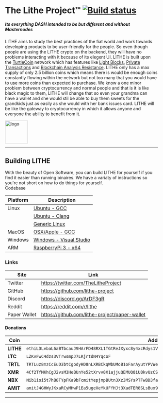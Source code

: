 
# The Lithe Project™ [![Build status](https://ci.appveyor.com/api/projects/status/wyrlv56t71apinth?svg=true)](https://ci.appveyor.com/project/Lithe-Project/lithe) 
##### Its everything DASH intended to be but different and without Masternodes

LITHE aims to study the best practices of the fiat world and work towards developing products to be user-friendly for the people. So even though people are using the LITHE crypto on the backend, they will have no problems interacting with it because of its elegent UI. LITHE is built upon the [TurtleCoin](https://github.com/turtlecoin/turtlecoin) network which has features like [Light Blocks](https://blog.turtlecoin.lol/archives/the-quest-for-lightning-block-propagation/), [Private Transactions](https://cryptonote.org/inside#unlinkable-transaction) and [Blockchain Analysis Resistance](https://cryptonote.org/inside#blockchain-analysis-resistance). LITHE only has a max supply of only 2.5 billion coins which means there is would be enough coins constantly flowing within the network but not too many that you would have to use more coins than expected to purchase. We know a one minor problem between cryptocurrency and normal people and that is it is like black magic to them, LITHE will change that so even your grandma can have a wallet and she would stil be able to buy them sweets for the grandkids just as easily as she would with her bank issues card. LITHE will be like the gateway to cryptocurrency in which it allows anyone and everyone the ability to benefit from it. 

<img src="https://github.com/Lithe-Project/resources/blob/master/images/lithe-logo.png" alt="logo" width="75"/>

***

## Building LITHE

With the beauty of Open Software, you can build LITHE for yourself if you find it easier than running binaires. We have a variaty of instructions so you're not short on how to do things for yourself.  
Codebase

| Platform | Description | 
|----------|-------------|
| Linux    | [Ubuntu - GCC](https://github.com/Lithe-Project/Lithe/wiki/Build-Instructions#ubuntu-using-gcc) |
|          | [Ubuntu - Clang](https://github.com/Lithe-Project/Lithe/wiki/Build-Instructions#ubuntu-using-clang) |
|          | [Generic Linux](https://github.com/Lithe-Project/Lithe/wiki/Build-Instructions#generic-linux) |
| MacOS    | [OSX/Apple - GCC](https://github.com/Lithe-Project/Lithe/wiki/Build-Instructions#osxapple-using-gcc) |
| Windows  | [Windows - Visual Studio](https://github.com/Lithe-Project/Lithe/wiki/Build-Instructions#windows) |
| ARM      | [RaspberryPi 3 - x64](https://github.com/Lithe-Project/Lithe/wiki/Build-Instructions#raspberry-pi-3-b-aarch64arm64) |

### Links

| Site    | Link |
|---------|------|
| Twitter | https://twitter.com/TheLitheProject |
| GitHub  | https://github.com/lithe-project |
| Discord | https://discord.gg/ArDF3gR |
| Reddit  | https://reddit.com/r/lithe |
| Paper Wallet | https://github.com/lithe-project/paper-wallet |

#### Donations
| Coin | Address |
|------|---------|
| **LITHE** | `ethiLDLvbaL6aBTbcauJ9HArFD48RXL1TGtReJXyxc8y4xcRdys1VpyPnaaechLeD3RQMJL6PGV5viRhUW2NaUmbbCnWfJnh5Xv` |
| **LTC** | `LZKvFwC4dzs3VTrwsmpJ7LRjrtdN4YqcoF` |
| **TRTL** | `TRTLuz8mzCcEuD3btCgodyHD8nLXRBCkqWbUMoB1oFarAyutYPVWep5NeeyKpmx4iJQT58sqLKda2W8oxoVch9sLNhvSUbBJGNp` |
| **XMR** | `4Cf2TfMKhCgJ2vsM3HeBUnYe52tXrvv8X1ajjuQEMUQ8iU8kvUzCSsCEacxFhEmeb2JgPpQ5chdyw3UiTfUgapJBhCXRZgmqK643FxG7Bu` |
| **NBX** | `Nib1ioi5t7hB8TYpFKa9bFcmitYepjmpBUtn3Xz3MSYsPTFwBD3fabC1nZgghr6YgpLJxWgNoh9w1UZ5uc4CLxVr6zQP1df9o6` |
| **AMIT** | `amitJ4GHWyJKxaRCyMHwP1Ea5ugeXeYkUFfHJt3XadTER8SLsBux9gk3M56bNLMspN7LkxwM32SveP4gWRAehxeK4dyf3zRw3w` |

***
